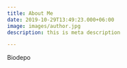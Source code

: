 ```yaml
---
title: About Me
date: 2019-10-29T13:49:23.000+06:00
image: images/author.jpg
description: this is meta description

---
```

Biodepo
